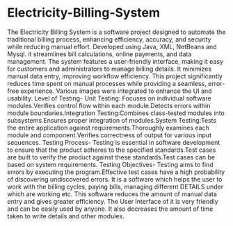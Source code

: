# Electricity-Billing-System
The Electricity Billing System is a software project designed to automate the traditional billing process, enhancing efficiency, accuracy, and security while reducing manual effort. Developed using Java, XML, NetBeans and Mysql. it streamlines bill calculations, online payments, and data management. The system features a user-friendly interface, making it easy for customers and administrators to manage billing details. It minimizes manual data entry, improving workflow efficiency.
This project significantly reduces time spent on manual processes while providing a seamless, error-free experience. Various images were integrated to enhance the UI and usability.
Level of Testing-  Unit Testing: Focuses on individual software modules.Verifies control flow within each module.Detects errors within module boundaries.Integration Testing:Combines class-tested modules into subsystems.Ensures proper integration of modules.System Testing:Tests the entire application against requirements.Thoroughly examines each module and component.Verifies correctness of output for various input sequences.
Testing Process- Testing is essential in software development to ensure that the product adheres to the specified standards.Test cases are built to verify the product against these standards.Test cases can be based on system requirements.
Testing Objectives- Testing aims to find errors by executing the program.Effective test cases have a high probability of discovering undiscovered errors.
It is a software which helps the user to work with the billing cycles, paying bills, managing different DETAILS under which are working etc. This software reduces the amount of manual data entry and gives greater efficiency. The User Interface of it is very friendly and can be easily used by anyone. It also decreases the amount of time taken to write details and other modules.
